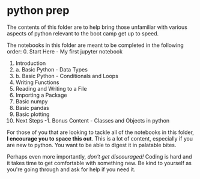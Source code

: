 # python prep

The contents of this folder are to help bring those unfamiliar with various aspects of python relevant to the boot camp get up to speed.

The notebooks in this folder are meant to be completed in the following order:
0. Start Here - My first jupyter notebook
1. Introduction
2. a. Basic Python - Data Types
2. b. Basic Python - Conditionals and Loops
3. Writing Functions
4. Reading and Writing to a File
5. Importing a Package
6. Basic numpy
7. Basic pandas
8. Basic plotting
9. Next Steps
-1. Bonus Content - Classes and Objects in python

For those of you that are looking to tackle all of the notebooks in this folder, <b>I encourage you to space this out</b>. This is a lot of content, especially if you are new to python. You want to be able to digest it in palatable bites. 

Perhaps even more importantly, <i>don't get discouraged!</i> Coding is hard and it takes time to get comfortable with something new. Be kind to yourself as you're going through and ask for help if you need it.